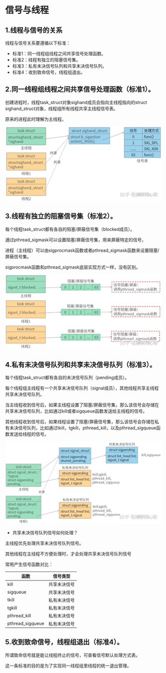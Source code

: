 
# 信号与线程

## 1.线程与信号的关系

线程与信号关系要遵循以下标准：

- 标准1：同一线程组线程之间共享信号处理函数。
- 标准2：线程有独立的阻塞信号集。
- 标准3：私有未决信号队列和共享未决信号队列。
- 标准4：收到致命信号，线程组退出。

## 2.同一线程组线程之间共享信号处理函数（标准1）。

创建进程时，线程task_struct对象sighand成员会指向主线程指向的struct sighand_struct对象，线程组所有线程共享主线程信号表。

原来的进程此时理解为主线程。

![](./pic/1.jpg)

## 3.线程有独立的阻塞信号集（标准2）。

每个线程task_struct都有各自的阻塞/屏蔽信号集（blocked成员）。

通过pthread_sigmask可以设置阻塞/屏蔽信号集，用来屏蔽特定的信号，

进程（主线程）可以由sigprocmask函数或者pthread_sigmask函数来设置阻塞/屏蔽信号集。

sigprocmask函数和pthread_sigmask底层实现方式一样，没有区别。

![](./pic/2.jpg)

## 4.私有未决信号队列和共享未决信号队列（标准3）。

每个线程task_struct都有各自的未决信号队列（pending成员）。

每个线程组主线程有一个共享未决信号队列（signal成员），其他线程共享主线程共享未决信号队列。

当主线程收到信号后，如果主线程设置了阻塞/屏蔽信号集，那么该信号会存储在共享未决信号队列，比如通过kill或者sigqueue函数发送给主线程的信号。

其他线程收到信号后，如果线程设置了阻塞/屏蔽信号集，那么该信号会存储在私有未决信号队列，比如通过tkill，tgkill，pthread_kill，以及pthread_sigqueue函数发送给线程的信号。

![](./pic/3.jpg)

- 共享未决信号队列信号如何处理？

主线程优先处理共享未决信号队列信号。

其他线程在主线程不方便处理时，才会处理共享未决信号队列信号

常用产生信号函数对比：

 | 函数 | 信号类型 |
 | -- | -- |
 |  kill    			| 共享未决信号  |
 |  sigqueue    		| 共享未决信号 |
 |  tkill    			| 私有未决信号 |
 |  tgkill    			| 私有未决信号 |
 |  pthread_kill    	| 私有未决信号 |
 |  pthread_sigqueue    | 私有未决信号 |

## 5.收到致命信号，线程组退出（标准4）。

所谓致命信号就是能让线程终止的信号，可查看信号默认处理方式表。

这一条标准的目的是为了实现同一线程组里线程的统一退出管理。
